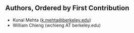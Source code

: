 ## Authors, Ordered by First Contribution

- Kunal Mehta (<k.mehta@berkeley.edu>)
- William Chieng (wchieng AT berkeley.edu)
